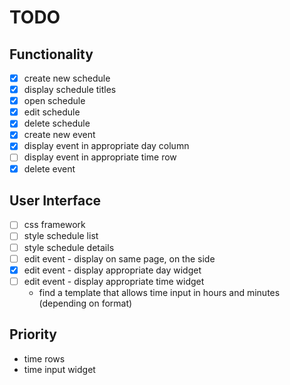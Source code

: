 # TODO

## Functionality

- [x] create new schedule
- [x] display schedule titles
- [x] open schedule
- [x] edit schedule
- [x] delete schedule
- [x] create new event
- [x] display event in appropriate day column 
- [ ] display event in appropriate time row
- [x] delete event

## User Interface

- [ ] css framework
- [ ] style schedule list
- [ ] style schedule details
- [ ] edit event - display on same page, on the side
- [x] edit event - display appropriate day widget
- [ ] edit event - display appropriate time widget
    - find a template that allows time input in hours and minutes (depending on format)

## Priority

- time rows
- time input widget